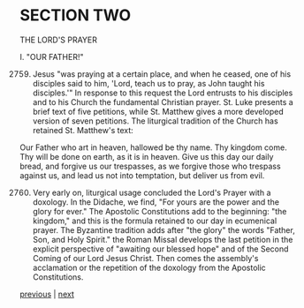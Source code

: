 # SECTION TWO

THE LORD'S PRAYER

I. "OUR FATHER!"

2759. Jesus "was praying at a certain place, and when he ceased, one of his disciples said to him, 'Lord, teach us to pray, as John taught his disciples.'" In response to this request the Lord entrusts to his disciples and to his Church the fundamental Christian prayer. St. Luke presents a brief text of five petitions, while St. Matthew gives a more developed version of seven petitions. The liturgical tradition of the Church has retained St. Matthew's text:

Our Father who art in heaven, hallowed be thy name. Thy kingdom come. Thy will be done on earth, as it is in heaven. Give us this day our daily bread, and forgive us our trespasses, as we forgive those who trespass against us, and lead us not into temptation, but deliver us from evil.

2760. Very early on, liturgical usage concluded the Lord's Prayer with a doxology. In the Didache, we find, "For yours are the power and the glory for ever." The Apostolic Constitutions add to the beginning: "the kingdom," and this is the formula retained to our day in ecumenical prayer. The Byzantine tradition adds after "the glory" the words "Father, Son, and Holy Spirit." the Roman Missal develops the last petition in the explicit perspective of "awaiting our blessed hope" and of the Second Coming of our Lord Jesus Christ. Then comes the assembly's acclamation or the repetition of the doxology from the Apostolic Constitutions.

[previous](https://github.com/Tenari/non-fiction/blob/master/catechism/__P9U.md) | [next](https://github.com/Tenari/non-fiction/blob/master/catechism/__P9W.md)
